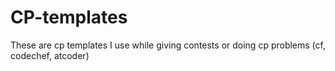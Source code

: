 # CP-templates
These are cp templates I use while giving contests or doing cp problems (cf, codechef, atcoder)
